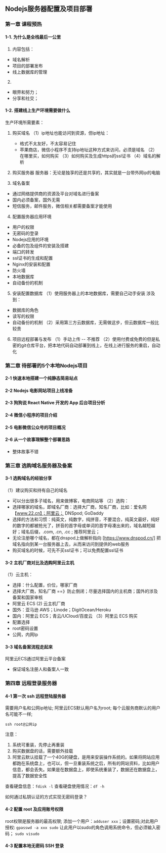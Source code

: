 
## Nodejs服务器配置及项目部署

### 第一章 课程预热

#### 1-1. 为什么是全栈最后一公里
1. 内容包括：
  - 域名解析
  - 项目的部署发布
  - 线上数据库的管理

2.
  - 眼界和努力；
  - 分享和社交；

#### 1-2. 搭建线上生产环境需要做什么

生产环境所需要素：
1. 购买域名
（1）ip地址也能访问到资源，但ip地址：
    - 格式不太友好，不太容易记住
    - 苹果商店，微信小程序不支持ip地址这种方式来访问，必须是域名
（2）在哪里买，如何购买
（3）如何购买及生成https的ssl证书
（4）域名的解析

2. 购买服务器
服务器：无论是独享的还是共享的，其实就是一台带外网ip的电脑

3. 域名备案
- 通过网络提供商的资源及平台对域名进行备案
- 国内必须备案，国外无需
- 短信服务，邮件服务，微信相关都需要备案才能使用

4. 配置服务器应用环境
- 用户的权限
- 无密码的登录
- Nodejs应用的环境
- 必备的包及组件的安装及搭建
- 端口的转发
- ssl证书的生成和配置
- Nginx的安装和配置
- 防火墙
- 本地数据库
- 自动备份的机制

5. 安装配置数据库
（1）使用服务器上的本地数据库，需要自己动手安装
  涉及到：
  - 数据库的角色
  - 读写的权限
  - 自动备份的机制
（2）采用第三方云数据库，无需做这步，但云数据库一般比较贵

6. 项目远程部署与发布
（1）手动上传 -- 不推荐
（2）使用付费或免费的但是私密的git仓库平台，把本地代码自动部署到线上，在线上进行服务的重启，自动化

### 第二章 待部署的5个本地Nodejs项目

#### 2-1 快速本地搭建一个纯静态简易站点
#### 2-2 Nodejs 电影网站项目上线准备
#### 2-3 狗狗说 React Native 开发的 App 后台项目分析
#### 2-4 微信小程序的项目介绍
#### 2-5 电影微信公众号的项目概况
#### 2-6 从一个故事理解整个部署思路
- 整体故事不错

### 第三章 选购域名服务器及备案

#### 3-1 选购域名的经验分享
（1）建议购买和持有自己的域名
   - 可以分出很多子域名，用来做博客，电商网站等
（2）选购：
   - 选择哪家的域名，即域名厂商：选择大厂商，知名厂商，比如：爱名网【www.22.cn】；阿里云； DNSpod; GoDaddy
   - 选择的方法和习惯：纯英文，纯数字，纯拼音，不要混合，纯英文最好，纯好的数字的都被抢光了，拼音的首字母或单词的首字母凑出来的，域名越短越好；域名后缀，.com, .cn, .cc ; 推荐阿里云；
   - 无论注册哪个域名，都在dnspod上做解析指向  [https://www.dnspod.cn/] 把域名指向到某一台服务器上去，从而来访问到提供的web服务
   - 购买域名的时候，可先不买ssl证书；可以免费配置ssl证书

#### 3-2 主机厂商对比及选购阿里云主机
（1）云主机：
  - 选择：什么配置，价位，哪家厂商
  - 选择大厂商，知名厂商 ==》防止倒闭；尽量选择国内的主机商；国外的涉及备案和国家审核 
  - 阿里云 ECS
 (2) 云主机厂商
  - 国外：亚马逊 AWS；Linode；DigitOcean/Heroku
  - 国内：阿里云 ECS；青云/UCloud/百度云
（3）阿里云 ECS 购买
  - 配置选择
  - root密码设置
  - 公网，内网Ip

#### 3-3 域名备案流程走起来

阿里云ECS通过阿里云平台备案
- 保证域名注册人和备案人一致

### 第四章 远程登录服务器

#### 4-1 第一次 ssh 远程登陆服务器
需要用户名和公网ip地址;
阿里云ECS默认用户名为root;
每个云服务商默认的用户名可能不一样;

`ssh root@公网ip`

注意：
1. 系统可重装，先停止再重装
2. 购买数据盘的话，需要额外挂载
3. 阿里云默认挂载了一个40G的硬盘，是用来安装操作系统的。如果将网站应用都跑在系统盘上，也可以，但一旦重装系统之后，所有的网站资料，比如用户信息，都会丢失。如果是在数据盘上，即使系统重装了，数据还在数据盘上，提高了数据安全性

查看硬盘信息：`fdisk -l`
查看硬盘使用情况：`df -h`

如何通过私钥认证的方式实现无密码登录？

#### 4-2 配置 root 及应用账号权限

root权限是服务器的最高权限;
添加一个用户：`adduser xxx`；设置密码;对此用户授权: `gpasswd -a xxx sudo` 让此用户以sudo的角色调用系统命令，但必须输入密码；
`sudo visudo`


#### 4-3 配置本地无密码 SSH 登录





